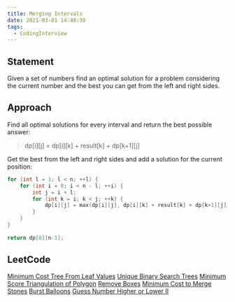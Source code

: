 ```yaml
---
title: Merging Intervals
date: 2021-03-01 14:48:39
tags:
  - CodingInterview
---
```

## Statement
Given a set of numbers find an optimal solution for a problem considering the current number and the best you can get from the left and right sides.

## Approach
Find all optimal solutions for every interval and return the best possible answer:
> dp\[i]\[j] = dp\[i]\[k] + result\[k] + dp\[k+1]\[j]

Get the best from the left and right sides and add a solution for the current position:
```cpp
for (int l = 1; l < n; ++l) {
    for (int i = 0; i < n - l; ++i) {
        int j = i + l;
        for (int k = i; k < j; ++k) {
            dp[i][j] = max(dp[i][j], dp[i][k] + result[k] + dp[k+1][j]);
        }
    }
}
 
return dp[0][n-1];
```
<!--more-->

## LeetCode
[Minimum Cost Tree From Leaf Values](https://leetcode.com/problems/minimum-cost-tree-from-leaf-values/)
[Unique Binary Search Trees](https://leetcode.com/problems/unique-binary-search-trees/)
[Minimum Score Triangulation of Polygon](https://leetcode.com/problems/minimum-score-triangulation-of-polygon/)
[Remove Boxes](https://leetcode.com/problems/remove-boxes/)
[Minimum Cost to Merge Stones](https://leetcode.com/problems/minimum-cost-to-merge-stones/)
[Burst Balloons](https://leetcode.com/problems/burst-balloons/)
[Guess Number Higher or Lower II](https://leetcode.com/problems/guess-number-higher-or-lower-ii/)
